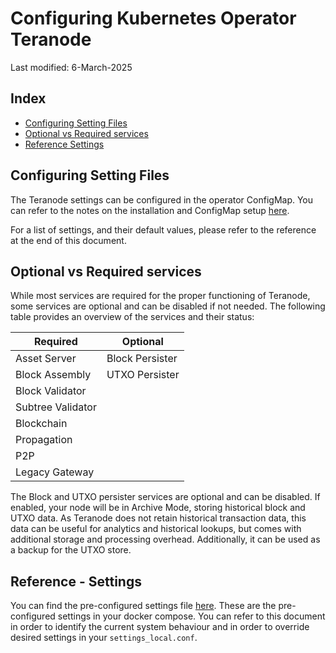 # Configuring Kubernetes Operator Teranode

Last modified: 6-March-2025

## Index

- [Configuring Setting Files](#configuring-setting-files)
- [Optional vs Required services](#optional-vs-required-services)
- [Reference Settings](#reference---settings)

## Configuring Setting Files

The Teranode settings can be configured in the operator ConfigMap. You can refer to the notes on the installation and ConfigMap setup [here](minersHowToInstallation.md).

For a list of settings, and their default values, please refer to the reference at the end of this document.


## Optional vs Required services

While most services are required for the proper functioning of Teranode, some services are optional and can be disabled if not needed. The following table provides an overview of the services and their status:

| Required          | Optional          |
|-------------------|-------------------|
| Asset Server      | Block Persister   |
| Block Assembly    | UTXO Persister    |
| Block Validator   |                   |
| Subtree Validator |                   |
| Blockchain        |                   |
| Propagation       |                   |
| P2P               |                   |
| Legacy Gateway    |                   |

The Block and UTXO persister services are optional and can be disabled. If enabled, your node will be in Archive Mode, storing historical block and UTXO data.
As Teranode does not retain historical transaction data, this data can be useful for analytics and historical lookups, but comes with additional storage and processing overhead.
Additionally, it can be used as a backup for the UTXO store.

## Reference - Settings

You can find the pre-configured settings file [here](https://github.com/bitcoin-sv/teranode-public/blob/master/docker/base/settings_local.conf). These are the pre-configured settings in your docker compose. You can refer to this document in order to identify the current system behaviour and in order to override desired settings in your `settings_local.conf`.
